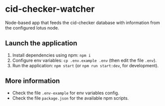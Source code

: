 # cid-checker-watcher

Node-based app that feeds the cid-checker database with information from the configured lotus node.

## Launch the application

1. Install dependencies using npm: `npm i`
2. Configure env variables: `cp .env.example .env` (then edit the file `.env`).
3. Run the application: `npm start` (or `npm run start:dev`, for development).

## More information

- Check the file `.env-example` for env variables config.
- Check the file `package.json` for the available npm scripts.
